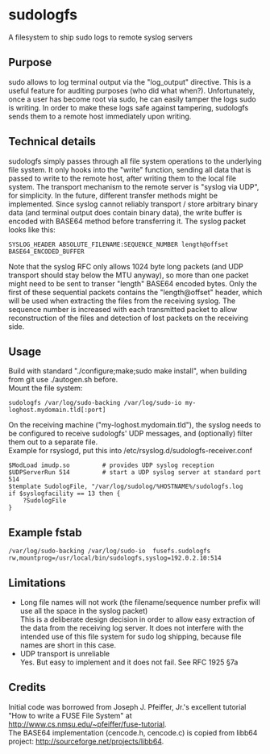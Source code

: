 # sudologfs
A filesystem to ship sudo logs to remote syslog servers

## Purpose
sudo allows to log terminal output via the "log_output" directive. This is a useful feature for auditing purposes (who did what when?).
Unfortunately, once a user has become root via sudo, he can easily tamper the logs sudo is writing. In order to make these logs safe against tampering, sudologfs sends them to a remote host immediately upon writing.

## Technical details
sudologfs simply passes through all file system operations to the underlying file system. It only hooks into the "write" function, sending all data that is passed to write to the remote host, after writing them to the local file system.
The transport mechanism to the remote server is "syslog via UDP", for simplicity. In the future, different transfer methods might be implemented.
Since syslog cannot reliably transport / store arbitrary binary data (and terminal output does contain binary data), the write buffer is encoded with BASE64 method before transferring it.
The syslog packet looks like this:

    SYSLOG_HEADER ABSOLUTE_FILENAME:SEQUENCE_NUMBER length@offset BASE64_ENCODED_BUFFER
Note that the syslog RFC only allows 1024 byte long packets (and UDP transport should stay below the MTU anyway), so more than one packet might need to be sent to transer "length" BASE64 encoded bytes.
Only the first of these sequential packets contains the "length@offset" header, which will be used when extracting the files from the receiving syslog.
The sequence number is increased with each transmitted packet to allow reconstruction of the files and detection of lost packets on the receiving side.

## Usage
Build with standard "./configure;make;sudo make install", when building from git use ./autogen.sh before.  
Mount the file system:

    sudologfs /var/log/sudo-backing /var/log/sudo-io my-loghost.mydomain.tld[:port]

On the receiving machine ("my-loghost.mydomain.tld"), the syslog needs to be configured to receive sudologfs' UDP messages, and (optionally) filter them out to a separate file.  
Example for rsyslogd, put this into /etc/rsyslog.d/sudologfs-receiver.conf

    $ModLoad imudp.so         # provides UDP syslog reception
    $UDPServerRun 514         # start a UDP syslog server at standard port 514
    $template SudologFile, "/var/log/sudolog/%HOSTNAME%/sudologfs.log
    if $syslogfacility == 13 then {
        ?SudologFile
    }

## Example fstab

    /var/log/sudo-backing /var/log/sudo-io  fusefs.sudologfs   rw,mountprog=/usr/local/bin/sudologfs,syslog=192.0.2.10:514

## Limitations
  * Long file names will not work (the filename/sequence number prefix will use all the space in the syslog packet)  
    This is a deliberate design decision in order to allow easy extraction of the data from the receiving log server.
    It does not interfere with the intended use of this file system for sudo log shipping, because file names are short in this case.
  * UDP transport is unreliable  
    Yes. But easy to implement and it does not fail. See RFC 1925 §7a

## Credits
Initial code was borrowed from Joseph J. Pfeiffer, Jr.'s excellent tutorial "How to write a FUSE File System" at http://www.cs.nmsu.edu/~pfeiffer/fuse-tutorial.  
The BASE64 implementation (cencode.h, cencode.c) is copied from libb64 project: http://sourceforge.net/projects/libb64.
